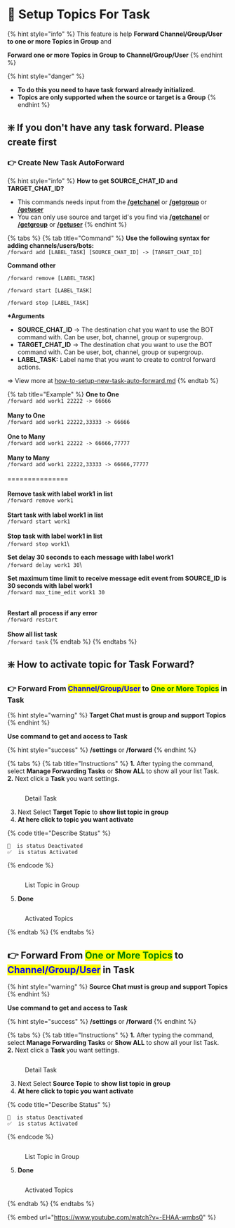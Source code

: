 # 💬 Setup Topics For Task

{% hint style="info" %}
This feature is help **Forward Channel/Group/User to one or more Topics in Group** and

**Forward one or more Topics in Group to Channel/Group/User**&#x20;
{% endhint %}

{% hint style="danger" %}
* **To do this you need to have task forward already initialized.**
* **Topics are only supported when the source or target is a Group**
{% endhint %}

## &#x20;❇️ If you don't have any task forward. Please create first

### 👉 Create New Task AutoForward

{% hint style="info" %}
**How to get SOURCE\_CHAT\_ID and TARGET\_CHAT\_ID?**

* This commands needs input from the [**/getchanel**](../guides/get-information-channels-groups-your-account.md) or [**/getgroup**](../guides/get-information-channels-groups-your-account.md) or [**/getuser**](../guides/get-information-channels-groups-your-account.md)
* You can only use source and target id's you find via [**/getchanel**](../guides/get-information-channels-groups-your-account.md) or [**/getgroup**](../guides/get-information-channels-groups-your-account.md) or [**/getuser**](../guides/get-information-channels-groups-your-account.md)
{% endhint %}

{% tabs %}
{% tab title="Command" %}
**Use the following syntax for adding channels/users/bots:**\
`/forward add [LABEL_TASK] [SOURCE_CHAT_ID] -> [TARGET_CHAT_ID]`

**Command other**

`/forward remove [LABEL_TASK]`

`/forward start [LABEL_TASK]`

`/forward stop [LABEL_TASK]`

**\*Arguments**

* **SOURCE\_CHAT\_ID** -> The destination chat you want to use the BOT command with. Can be user, bot, channel, group or supergroup.
* **TARGET\_CHAT\_ID** -> The destination chat you want to use the BOT command with. Can be user, bot, channel, group or supergroup.
* **LABEL\_TASK:** Label name that you want to create to control forward actions.

\=> View more at [how-to-setup-new-task-auto-forward.md](../guides/how-to-setup-new-task-auto-forward.md "mention")
{% endtab %}

{% tab title="Example" %}
**One to One**\
`/forward add work1 22222 -> 66666`\
\
**Many to One**\
`/forward add work1 22222,33333 -> 66666`\
\
**One to Many**\
`/forward add work1 22222 -> 66666,77777`\
\
**Many to Many**\
`/forward add work1 22222,33333 -> 66666,77777`\
\
\===============\
\
**Remove task with label work1 in list**\
`/forward remove work1`\
\
**Start task with label work1 in list**\
`/forward start work1`\
\
**Stop task with label work1 in list**\
`/forward stop work1`\


**Set delay 30 seconds to each message with label work1** \
`/forward delay work1 30`\


**Set maximum time limit to receive message edit event from SOURCE\_ID is 30 seconds with label work1** \
`/forward max_time_edit work1 30`

\
**Restart all process if any error**\
`/forward restart`\
\
**Show all list task**\
`/forward task`
{% endtab %}
{% endtabs %}

## ❇️ How to activate topic for Task Forward?&#x20;

### 👉 Forward From <mark style="color:blue;">Channel/Group/User</mark> to <mark style="color:green;">One or More Topics</mark> in Task

{% hint style="warning" %}
**Target Chat must is group and support Topics**
{% endhint %}

**Use command to get and access to Task**

{% hint style="success" %}
**/settings** or **/forward**
{% endhint %}

{% tabs %}
{% tab title="Instructions" %}
**1.** After typing the command, select **Manage Forwarding Tasks** or **Show ALL** to show all your list Task.\
**2.** Next click a **Task**  you want settings.

<figure><img src="../.gitbook/assets/image (1) (1).png" alt=""><figcaption><p>Detail Task</p></figcaption></figure>

3. Next Select **Target Topic** to **show list topic in group**
4. **At here click to topic you want activate**

{% code title="Describe Status" %}
```
🚫  is status Deactivated
✅  is status Activated
```
{% endcode %}

<figure><img src="../.gitbook/assets/image (2).png" alt=""><figcaption><p>List Topic in Group</p></figcaption></figure>

5. **Done**

<figure><img src="../.gitbook/assets/ezgif-2-6c3cffa4f6 (1).gif" alt=""><figcaption><p>Activated Topics</p></figcaption></figure>
{% endtab %}
{% endtabs %}

## 👉 Forward From <mark style="color:green;">One or More Topics</mark> to <mark style="color:blue;">Channel/Group/User</mark> in Task

{% hint style="warning" %}
**Source Chat must is group and support Topics**
{% endhint %}

**Use command to get and access to Task**

{% hint style="success" %}
**/settings** or **/forward**
{% endhint %}

{% tabs %}
{% tab title="Instructions" %}
**1.** After typing the command, select **Manage Forwarding Tasks** or **Show ALL** to show all your list Task.\
**2.** Next click a **Task**  you want settings.

<figure><img src="../.gitbook/assets/image (1) (1).png" alt=""><figcaption><p>Detail Task</p></figcaption></figure>

3. Next Select **Source Topic** to **show list topic in group**
4. **At here click to topic you want activate**

{% code title="Describe Status" %}
```
🚫  is status Deactivated
✅  is status Activated
```
{% endcode %}

<figure><img src="../.gitbook/assets/image (3).png" alt=""><figcaption><p>List Topic in Group</p></figcaption></figure>

5. **Done**

<figure><img src="../.gitbook/assets/ezgif-2-b735eb92c8.gif" alt=""><figcaption><p>Activated Topics</p></figcaption></figure>
{% endtab %}
{% endtabs %}

{% embed url="https://www.youtube.com/watch?v=-EHAA-wmbs0" %}
